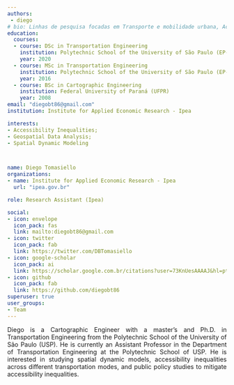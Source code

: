 ```yaml
---
authors:
 - diego
# bio: Linhas de pesquisa focadas em Transporte e mobilidade urbana, Acessibilidade, Equidade e Cidades.
education:
  courses:
  - course: DSc in Transportation Engineering
    institution: Polytechnic School of the University of São Paulo (EP-USP)
    year: 2020
  - course: MSc in Transportation Engineering
    institution: Polytechnic School of the University of São Paulo (EP-USP)
    year: 2016
  - course: BSc in Cartographic Engineering
    institution: Federal University of Paraná (UFPR)
    year: 2008
email: "diegobt86@gmail.com"
institution: Institute for Applied Economic Research - Ipea

interests:
- Accessibility Inequalities;
- Geospatial Data Analysis;
- Spatial Dynamic Modeling



name: Diego Tomasiello
organizations:
- name: Institute for Applied Economic Research - Ipea
  url: "ipea.gov.br"

role: Research Assistant (Ipea)

social:
- icon: envelope
  icon_pack: fas
  link: mailto:diegobt86@gmail.com
- icon: twitter
  icon_pack: fab
  link: https://twitter.com/DBTomasiello
- icon: google-scholar
  icon_pack: ai
  link: https://scholar.google.com.br/citations?user=73KnUesAAAAJ&hl=pt-BR&oi=ao
- icon: github
  icon_pack: fab
  link: https://github.com/diegobt86
superuser: true
user_groups:
- Team
---
```


<p align="justify">
Diego is a Cartographic Engineer with a master’s and Ph.D. in Transportation Engineering from the Polytechnic School of the University of São Paulo (USP). He is currently an Assistant Professor in the Department of Transportation Engineering at the Polytechnic School of USP. He is interested in studying spatial dynamic models, accessibility inequalities across different transportation modes, and public policy studies to mitigate accessibility inequalities.
</p>
